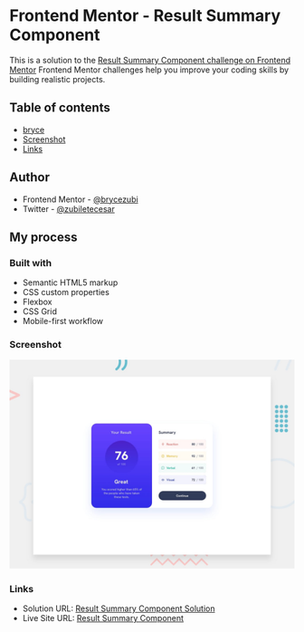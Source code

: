 # Frontend Mentor - Result Summary Component
This is a solution to the [Result Summary Component challenge on Frontend Mentor](https://www.frontendmentor.io/challenges/results-summary-component-CE_K6s0maV/hub)
Frontend Mentor challenges help you improve your coding skills by building realistic projects. 

## Table of contents
- [bryce](#author)
- [Screenshot](#screenshot)
- [Links](#links)

## Author
- Frontend Mentor - [@brycezubi](https://www.frontendmentor.io/profile/brycezubi)
- Twitter - [@zubiletecesar](https://twitter.com/home)

## My process

### Built with

- Semantic HTML5 markup
- CSS custom properties
- Flexbox
- CSS Grid
- Mobile-first workflow

### Screenshot

![Design preview for the Result Summary Component coding challenge](https://github.com/brycezubi/Results-Summary/blob/main/assets/design/desktop-preview.jpg)

### Links

- Solution URL: [Result Summary Component Solution](https://www.frontendmentor.io/solutions/results-summary-component-Lv0BJP7ru-)
- Live Site URL: [Result Summary Component](https://brycezubi.github.io/Results-Summary/)
